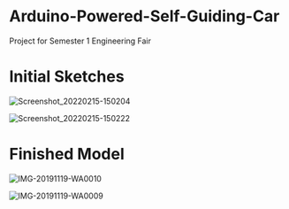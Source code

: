 # Arduino-Powered-Self-Guiding-Car

Project for Semester 1 Engineering Fair

# Initial Sketches

![Screenshot_20220215-150204](https://user-images.githubusercontent.com/94575661/154090304-47a79fa3-2713-4e84-87a6-43f4743d3df2.jpg)

![Screenshot_20220215-150222](https://user-images.githubusercontent.com/94575661/154090334-cf8d1370-af40-4136-8629-da133a49cbe7.jpg)

# Finished Model

![IMG-20191119-WA0010](https://user-images.githubusercontent.com/94575661/154090883-af377700-cf38-45e4-a45c-9dfe850d47bd.jpg)

![IMG-20191119-WA0009](https://user-images.githubusercontent.com/94575661/154090901-2ce273bc-a732-49fa-b24a-6fca0e535b35.jpg)
